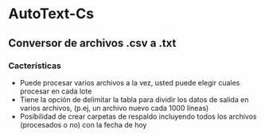 # AutoText-Cs
## Conversor de archivos .csv a .txt
### Cacterísticas
<ul>
  <li>Puede procesar varios archivos a la vez, usted puede elegir cuales procesar en cada lote</li>
  <li>Tiene la opción de delimitar la tabla para dividir los datos de salida en varios archivos, (p.ej, un archivo nuevo cada 1000 líneas)</li>
  <li>Posibilidad de crear carpetas de respaldo incluyendo todos los archivos (procesados o no) con la fecha de hoy</li>
</ul>
